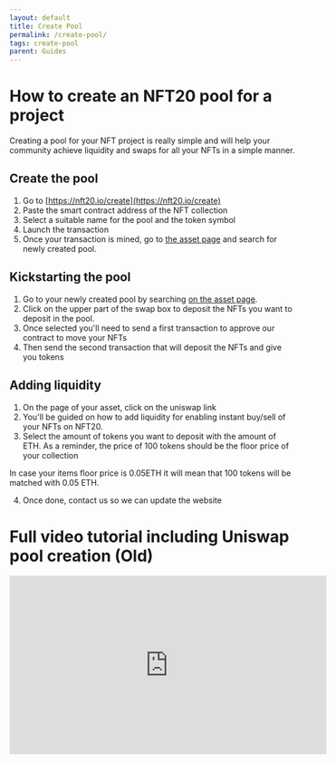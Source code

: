 ```yaml
---
layout: default
title: Create Pool
permalink: /create-pool/
tags: create-pool
parent: Guides
---
```


# How to create an NFT20 pool for a project

Creating a pool for your NFT project is really simple and will help your community achieve liquidity and swaps for all your NFTs in a simple manner.

## Create the pool

1. Go to [https://nft20.io/create](https://nft20.io/create)
2. Paste the smart contract address of the NFT collection
3. Select a suitable name for the pool and the token symbol
4. Launch the transaction
5. Once your transaction is mined, go to [the asset page](https://nft20.io/assets) and search for newly created pool.

## Kickstarting the pool

1. Go to your newly created pool by searching [on the asset page](https://nft20.io/assets).
2. Click on the upper part of the swap box to deposit the NFTs you want to deposit in the pool.
3. Once selected you'll need to send a first transaction to approve our contract to move your NFTs
4. Then send the second transaction that will deposit the NFTs and give you tokens

## Adding liquidity

1. On the page of your asset, click on the uniswap link
2. You'll be guided on how to add liquidity for enabling instant buy/sell of your NFTs on NFT20.
3. Select the amount of tokens you want to deposit with the amount of ETH. As a reminder, the price of 100 tokens should be the floor price of your collection

In case your items floor price is 0.05ETH it will mean that 100 tokens will be matched with 0.05 ETH.

4. Once done, contact us so we can update the website




# Full video tutorial including Uniswap pool creation (Old)

<iframe width="560" height="315" src="https://www.youtube.com/embed/Wggo0wdejdE" title="YouTube video player" frameborder="0" allow="accelerometer; autoplay; clipboard-write; encrypted-media; gyroscope; picture-in-picture" allowfullscreen></iframe>
